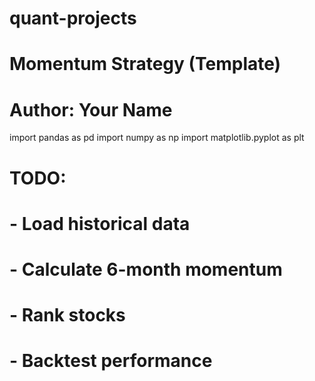 # quant-projects

# Momentum Strategy (Template)
# Author: Your Name

import pandas as pd
import numpy as np
import matplotlib.pyplot as plt

# TODO:
# - Load historical data
# - Calculate 6-month momentum
# - Rank stocks
# - Backtest performance